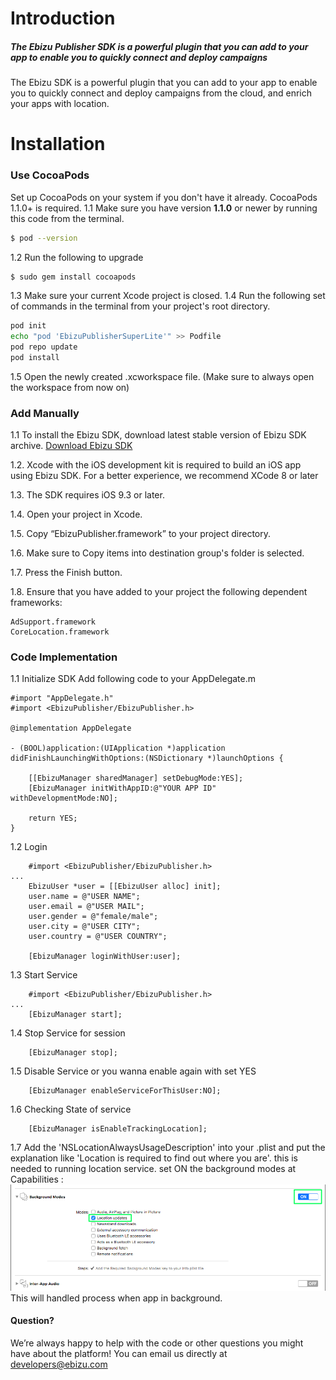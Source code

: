 # Introduction

##### The Ebizu Publisher SDK is a powerful plugin that you can add to your app to enable you to quickly connect and deploy campaigns
The Ebizu SDK is a powerful plugin that you can add to your app to enable you to quickly connect and deploy campaigns from the cloud, and enrich your apps with location.

# Installation

### Use CocoaPods
Set up CocoaPods on your system if you don't have it already. CocoaPods 1.1.0+ is required.
1.1 Make sure you have version **1.1.0** or newer by running this code from the terminal.
```sh
$ pod --version
```
1.2 Run the following to upgrade
```sh
$ sudo gem install cocoapods
```
1.3 Make sure your current Xcode project is closed.
1.4 Run the following set of commands in the terminal from your project's root directory.
```sh
pod init
echo "pod 'EbizuPublisherSuperLite'" >> Podfile
pod repo update
pod install
```
1.5 Open the newly created .xcworkspace file. (Make sure to always open the workspace from now on)

### Add Manually
1.1 To install the Ebizu SDK, download latest stable version of Ebizu SDK archive.
[Download Ebizu SDK](https://github.com/ihsanhusnul/EbizuPublisherSuperLite/tree/master/EbizuPublisher.framework)

1.2. Xcode with the iOS development kit is required to build an iOS app using Ebizu SDK. For a better experience, we recommend XCode 8 or later

1.3. The SDK requires iOS 9.3 or later.

1.4. Open your project in Xcode.

1.5. Copy “EbizuPublisher.framework” to your project directory.

1.6. Make sure to Copy items into destination group's folder is selected.

1.7. Press the Finish button.

1.8. Ensure that you have added to your project the following dependent frameworks:
```ObjC
AdSupport.framework
CoreLocation.framework
```

### Code Implementation

1.1 Initialize SDK
Add following code to your AppDelegate.m
```ObjC
#import "AppDelegate.h"
#import <EbizuPublisher/EbizuPublisher.h>

@implementation AppDelegate

- (BOOL)application:(UIApplication *)application didFinishLaunchingWithOptions:(NSDictionary *)launchOptions {
    
    [[EbizuManager sharedManager] setDebugMode:YES];
    [EbizuManager initWithAppID:@"YOUR APP ID" withDevelopmentMode:NO];

    return YES;
}
```

1.2 Login
```ObjC
    #import <EbizuPublisher/EbizuPublisher.h>
...
    EbizuUser *user = [[EbizuUser alloc] init];
    user.name = @"USER NAME";
    user.email = @"USER MAIL";
    user.gender = @"female/male";
    user.city = @"USER CITY";
    user.country = @"USER COUNTRY";
    
    [EbizuManager loginWithUser:user];
```

1.3 Start Service
```ObjC
    #import <EbizuPublisher/EbizuPublisher.h>
...
    [EbizuManager start];
```

1.4 Stop Service for session
```ObjC
    [EbizuManager stop];
```

1.5 Disable Service or you wanna enable again with set YES
```ObjC
    [EbizuManager enableServiceForThisUser:NO];
```

1.6 Checking State of service
```ObjC
    [EbizuManager isEnableTrackingLocation];
```

1.7 Add the 'NSLocationAlwaysUsageDescription' into your .plist and put the explanation like 'Location is required to find out where you are'. this is needed to running location service. set ON the background modes at Capabilities :
![Screenshot](Screenshot.png)
This will handled process when app in background.

#### Question?
We’re always happy to help with the code or other questions you might have about the platform! You can email us directly at [developers@ebizu.com](mailto:developers@ebizu.com)